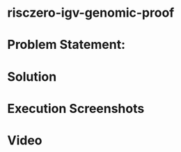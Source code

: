 # risczero-igv-genomic-proof

 
# Problem Statement: 

# Solution 

# Execution Screenshots 



# Video 



